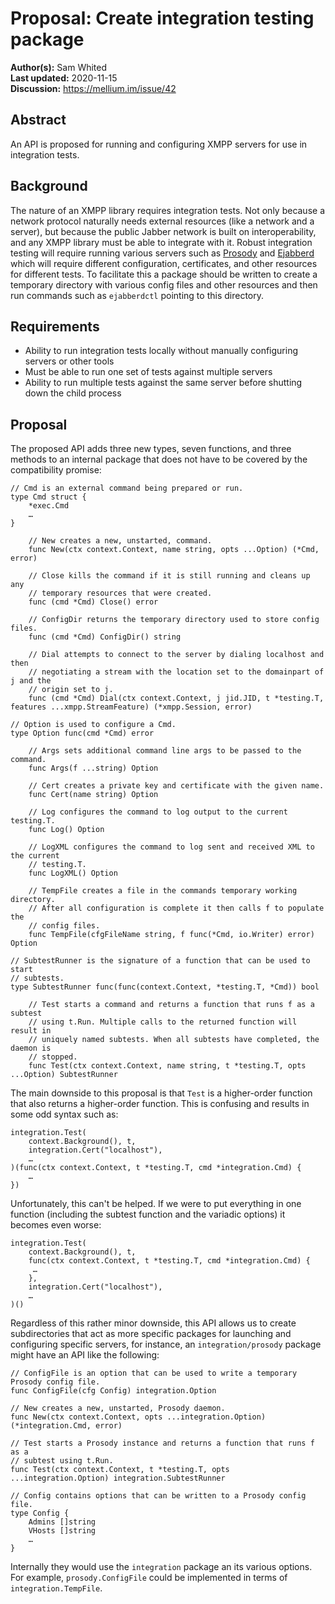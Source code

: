 # Proposal: Create integration testing package

**Author(s):** Sam Whited  
**Last updated:** 2020-11-15  
**Discussion:** https://mellium.im/issue/42


## Abstract

An API is proposed for running and configuring XMPP servers for use in
integration tests.


## Background

The nature of an XMPP library requires integration tests.
Not only because a network protocol naturally needs external resources (like a
network and a server), but because the public Jabber network is built on
interoperability, and any XMPP library must be able to integrate with it.
Robust integration testing will require running various servers such as
[Prosody] and [Ejabberd] which will require different configuration,
certificates, and other resources for different tests.
To facilitate this a package should be written to create a temporary directory
with various config files and other resources and then run commands such as
`ejabberdctl` pointing to this directory.


[Prosody]: https://prosody.im/
[Ejabberd]: https://www.ejabberd.im/


## Requirements

- Ability to run integration tests locally without manually configuring servers
  or other tools
- Must be able to run one set of tests against multiple servers
- Ability to run multiple tests against the same server before shutting down the
  child process


## Proposal

The proposed API adds three new types, seven functions, and three methods to an
internal package that does not have to be covered by the compatibility promise:


```
// Cmd is an external command being prepared or run.
type Cmd struct {
	*exec.Cmd
	…
}

	// New creates a new, unstarted, command.
	func New(ctx context.Context, name string, opts ...Option) (*Cmd, error)

	// Close kills the command if it is still running and cleans up any
	// temporary resources that were created.
	func (cmd *Cmd) Close() error

	// ConfigDir returns the temporary directory used to store config files.
	func (cmd *Cmd) ConfigDir() string

	// Dial attempts to connect to the server by dialing localhost and then
	// negotiating a stream with the location set to the domainpart of j and the
	// origin set to j.
	func (cmd *Cmd) Dial(ctx context.Context, j jid.JID, t *testing.T, features ...xmpp.StreamFeature) (*xmpp.Session, error)

// Option is used to configure a Cmd.
type Option func(cmd *Cmd) error

	// Args sets additional command line args to be passed to the command.
	func Args(f ...string) Option

	// Cert creates a private key and certificate with the given name.
	func Cert(name string) Option

	// Log configures the command to log output to the current testing.T.
	func Log() Option

	// LogXML configures the command to log sent and received XML to the current
	// testing.T.
	func LogXML() Option

	// TempFile creates a file in the commands temporary working directory.
	// After all configuration is complete it then calls f to populate the
	// config files.
	func TempFile(cfgFileName string, f func(*Cmd, io.Writer) error) Option

// SubtestRunner is the signature of a function that can be used to start
// subtests.
type SubtestRunner func(func(context.Context, *testing.T, *Cmd)) bool

	// Test starts a command and returns a function that runs f as a subtest
	// using t.Run. Multiple calls to the returned function will result in
	// uniquely named subtests. When all subtests have completed, the daemon is
	// stopped.
	func Test(ctx context.Context, name string, t *testing.T, opts ...Option) SubtestRunner
```

The main downside to this proposal is that `Test` is a higher-order function
that also returns a higher-order function.
This is confusing and results in some odd syntax such as:

```
integration.Test(
	context.Background(), t,
	integration.Cert("localhost"),
	…
)(func(ctx context.Context, t *testing.T, cmd *integration.Cmd) {
	…
})
```

Unfortunately, this can't be helped.
If we were to put everything in one function (including the subtest function and
the variadic options) it becomes even worse:

```
integration.Test(
	context.Background(), t,
	func(ctx context.Context, t *testing.T, cmd *integration.Cmd) {
	 …
	},
	integration.Cert("localhost"),
	…
)()
```

Regardless of this rather minor downside, this API allows us to create
subdirectories that act as more specific packages for launching and configuring
specific servers, for instance, an `integration/prosody` package might have an
API like the following:

```
// ConfigFile is an option that can be used to write a temporary Prosody config file.
func ConfigFile(cfg Config) integration.Option

// New creates a new, unstarted, Prosody daemon.
func New(ctx context.Context, opts ...integration.Option) (*integration.Cmd, error)

// Test starts a Prosody instance and returns a function that runs f as a
// subtest using t.Run.
func Test(ctx context.Context, t *testing.T, opts ...integration.Option) integration.SubtestRunner

// Config contains options that can be written to a Prosody config file.
type Config {
	Admins []string
	VHosts []string
	…
}
```

Internally they would use the `integration` package an its various options.
For example, `prosody.ConfigFile` could be implemented in terms of
`integration.TempFile`.
